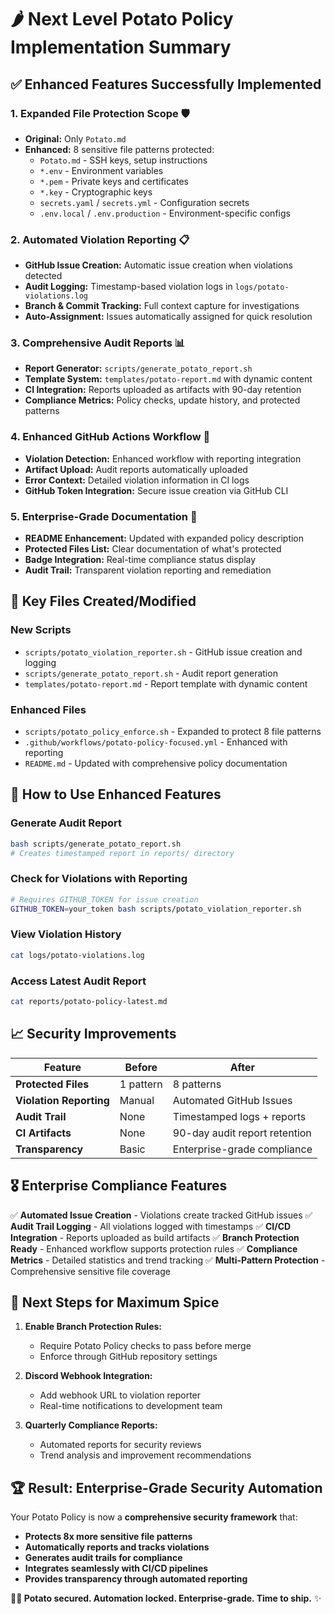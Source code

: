 # 🌶️ **Next Level Potato Policy Implementation Summary**

## ✅ **Enhanced Features Successfully Implemented**

### 1. **Expanded File Protection Scope** 🛡️

- **Original:** Only `Potato.md`
- **Enhanced:** 8 sensitive file patterns protected:
    - `Potato.md` - SSH keys, setup instructions
    - `*.env` - Environment variables
    - `*.pem` - Private keys and certificates
    - `*.key` - Cryptographic keys
    - `secrets.yaml` / `secrets.yml` - Configuration secrets
    - `.env.local` / `.env.production` - Environment-specific configs

### 2. **Automated Violation Reporting** 📋

- **GitHub Issue Creation:** Automatic issue creation when violations detected
- **Audit Logging:** Timestamp-based violation logs in `logs/potato-violations.log`
- **Branch & Commit Tracking:** Full context capture for investigations
- **Auto-Assignment:** Issues automatically assigned for quick resolution

### 3. **Comprehensive Audit Reports** 📊

- **Report Generator:** `scripts/generate_potato_report.sh`
- **Template System:** `templates/potato-report.md` with dynamic content
- **CI Integration:** Reports uploaded as artifacts with 90-day retention
- **Compliance Metrics:** Policy checks, update history, and protected patterns

### 4. **Enhanced GitHub Actions Workflow** 🚀

- **Violation Detection:** Enhanced workflow with reporting integration
- **Artifact Upload:** Audit reports automatically uploaded
- **Error Context:** Detailed violation information in CI logs
- **GitHub Token Integration:** Secure issue creation via GitHub CLI

### 5. **Enterprise-Grade Documentation** 📖

- **README Enhancement:** Updated with expanded policy description
- **Protected Files List:** Clear documentation of what's protected
- **Badge Integration:** Real-time compliance status display
- **Audit Trail:** Transparent violation reporting and remediation

## 🎯 **Key Files Created/Modified**

### New Scripts

- `scripts/potato_violation_reporter.sh` - GitHub issue creation and logging
- `scripts/generate_potato_report.sh` - Audit report generation
- `templates/potato-report.md` - Report template with dynamic content

### Enhanced Files

- `scripts/potato_policy_enforce.sh` - Expanded to protect 8 file patterns
- `.github/workflows/potato-policy-focused.yml` - Enhanced with reporting
- `README.md` - Updated with comprehensive policy documentation

## 🔧 **How to Use Enhanced Features**

### Generate Audit Report

```bash
bash scripts/generate_potato_report.sh
# Creates timestamped report in reports/ directory
```

### Check for Violations with Reporting

```bash
# Requires GITHUB_TOKEN for issue creation
GITHUB_TOKEN=your_token bash scripts/potato_violation_reporter.sh
```

### View Violation History

```bash
cat logs/potato-violations.log
```

### Access Latest Audit Report

```bash
cat reports/potato-policy-latest.md
```

## 📈 **Security Improvements**

| Feature                 | Before    | After                         |
| ----------------------- | --------- | ----------------------------- |
| **Protected Files**     | 1 pattern | 8 patterns                    |
| **Violation Reporting** | Manual    | Automated GitHub Issues       |
| **Audit Trail**         | None      | Timestamped logs + reports    |
| **CI Artifacts**        | None      | 90-day audit report retention |
| **Transparency**        | Basic     | Enterprise-grade compliance   |

## 🎖️ **Enterprise Compliance Features**

✅ **Automated Issue Creation** - Violations create tracked GitHub issues
✅ **Audit Trail Logging** - All violations logged with timestamps
✅ **CI/CD Integration** - Reports uploaded as build artifacts
✅ **Branch Protection Ready** - Enhanced workflow supports protection rules
✅ **Compliance Metrics** - Detailed statistics and trend tracking
✅ **Multi-Pattern Protection** - Comprehensive sensitive file coverage

## 🚀 **Next Steps for Maximum Spice**

1. **Enable Branch Protection Rules:**

    - Require Potato Policy checks to pass before merge
    - Enforce through GitHub repository settings

2. **Discord Webhook Integration:**

    - Add webhook URL to violation reporter
    - Real-time notifications to development team

3. **Quarterly Compliance Reports:**
    - Automated reports for security reviews
    - Trend analysis and improvement recommendations

## 🏆 **Result: Enterprise-Grade Security Automation**

Your Potato Policy is now a **comprehensive security framework** that:

- **Protects 8x more sensitive file patterns**
- **Automatically reports and tracks violations**
- **Generates audit trails for compliance**
- **Integrates seamlessly with CI/CD pipelines**
- **Provides transparency through automated reporting**

**🥔🔐 Potato secured. Automation locked. Enterprise-grade. Time to ship.** ✨
